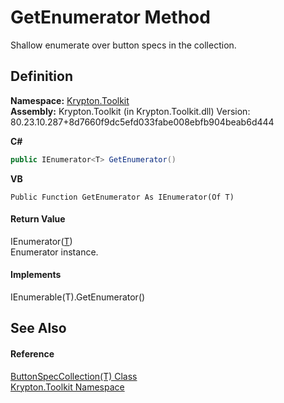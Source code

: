 # GetEnumerator Method


Shallow enumerate over button specs in the collection.



## Definition
**Namespace:** <a href="79d2eac2-21f4-54ff-7552-b20c33c30600.md">Krypton.Toolkit</a>  
**Assembly:** Krypton.Toolkit (in Krypton.Toolkit.dll) Version: 80.23.10.287+8d7660f9dc5efd033fabe008ebfb904beab6d444

**C#**
``` C#
public IEnumerator<T> GetEnumerator()
```
**VB**
``` VB
Public Function GetEnumerator As IEnumerator(Of T)
```



#### Return Value
IEnumerator(<a href="f8e597ed-563e-9610-4f3a-2e5b9507f06f.md">T</a>)  
Enumerator instance.

#### Implements
IEnumerable(T).GetEnumerator()  


## See Also


#### Reference
<a href="f8e597ed-563e-9610-4f3a-2e5b9507f06f.md">ButtonSpecCollection(T) Class</a>  
<a href="79d2eac2-21f4-54ff-7552-b20c33c30600.md">Krypton.Toolkit Namespace</a>  
